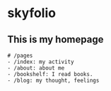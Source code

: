 # skyfolio

## This is my homepage

```
# /pages
- /index: my activity
- /about: about me
- /bookshelf: I read books.
- /blog: my thought, feelings
```
